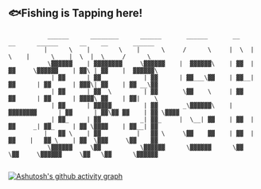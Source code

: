## 🐟Fishing is Tapping here!

~~~shell
           ______      ________      ______       ______       __    __      ______      __    __       ______       
          |      \    |        \    |      \     /      \     |  \  |  \    |      \    |  \  |  \     /      \      
           \▓▓▓▓▓▓    | ▓▓▓▓▓▓▓▓     \▓▓▓▓▓▓    |  ▓▓▓▓▓▓\    | ▓▓  | ▓▓     \▓▓▓▓▓▓    | ▓▓\ | ▓▓    |  ▓▓▓▓▓▓\     
            | ▓▓      | ▓▓__          | ▓▓      | ▓▓___\▓▓    | ▓▓__| ▓▓      | ▓▓      | ▓▓▓\| ▓▓    | ▓▓ __\▓▓     
            | ▓▓      | ▓▓  \         | ▓▓       \▓▓    \     | ▓▓    ▓▓      | ▓▓      | ▓▓▓▓\ ▓▓    | ▓▓|    \     
            | ▓▓      | ▓▓▓▓▓         | ▓▓       _\▓▓▓▓▓▓\    | ▓▓▓▓▓▓▓▓      | ▓▓      | ▓▓\▓▓ ▓▓    | ▓▓ \▓▓▓▓     
           _| ▓▓_     | ▓▓           _| ▓▓_     |  \__| ▓▓    | ▓▓  | ▓▓     _| ▓▓_     | ▓▓ \▓▓▓▓    | ▓▓__| ▓▓     
          |   ▓▓ \    | ▓▓          |   ▓▓ \     \▓▓    ▓▓    | ▓▓  | ▓▓    |   ▓▓ \    | ▓▓  \▓▓▓     \▓▓    ▓▓     
           \▓▓▓▓▓▓     \▓▓           \▓▓▓▓▓▓      \▓▓▓▓▓▓      \▓▓   \▓▓     \▓▓▓▓▓▓     \▓▓   \▓▓      \▓▓▓▓▓▓      
                                                                                                                     

~~~

[![Ashutosh's github activity graph](https://github-readme-activity-graph.cyclic.app/graph?username=iFishin&theme=react)](https://github.com/ashutosh00710/github-readme-activity-graph)
